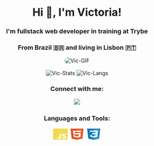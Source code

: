 <h1 align="center"> Hi 👋, I'm Victoria! </h1>
<h3 align="center"> I'm fullstack web developer in training at Trybe </h3>
<h3 align="center"> From Brazil 🇧🇷 and living in Lisbon 🇵🇹</h3>

<p align="center">
  <img
    src="https://media.discordapp.net/attachments/1062029691860566078/1062029804825755678/GIF.gif?width=415&height=415"
    alt="Vic-GIF" height="150" style="border-radius:50px;">
</p>

<p align="center">
  <img align="center" width=450px
    src="https://github-readme-stats.vercel.app/api?username=VicSales28&show_icons=true&locale=en" alt="Vic-Stats" />
  <img align="center" width=450px
    src="https://github-readme-stats.vercel.app/api/top-langs?username=VicSales28&show_icons=true&locale=en&layout=compact"
    alt="Vic-Langs" />
</p>

<h3 align="center"> Connect with me: </h3>
<p align="center">
  <a href="https://www.linkedin.com/in/victoria-sales/" target="_blank"><img
      src="https://img.shields.io/badge/-LinkedIn-%230077B5?style=for-the-badge&logo=linkedin&logoColor=white"
      target="_blank"></a>
</p>

<h3 align="center"> Languages and Tools: </h3>
<p align="center">
  <img align="center" alt="Vic-Js" height="30" width="40"
    src="https://raw.githubusercontent.com/devicons/devicon/master/icons/javascript/javascript-plain.svg">
  <img align="center" alt="Vic-HTML" height="30" width="40"
    src="https://raw.githubusercontent.com/devicons/devicon/master/icons/html5/html5-original.svg">
  <img align="center" alt="Vic-CSS" height="30" width="40"
    src="https://raw.githubusercontent.com/devicons/devicon/master/icons/css3/css3-original.svg">
</p>
